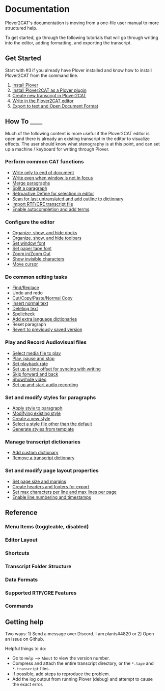 # Documentation

Plover2CAT's documentation is moving from a one-file user manual to more structured help.

To get started, go through the following tutorials that will go through writing into the editor, adding formatting, and exporting the transcript.

## Get Started

Start with #3 if you already have Plover installed and know how to install Plover2CAT from the command line.

1. [Install Plover](tutorials/install-plover.md)
2. [Install Plover2CAT as a Plover plugin](tutorials/install-plover2cat.md)
3. [Create new transcript in Plover2CAT](tutorials/create-transcript.md)
4. [Write in the Plover2CAT editor](tutorials/writing-editor.md)
5. [Export to text and Open Document Format](tutorials/export-file.md)

## How To ____

Much of the following content is more useful if the Plover2CAT editor is open and there is already an existing transcript in the editor to visualize effects. The user should know what stenography is at this point, and can set up a machine / keyboard for writing through Plover.

### Perform common CAT functions

- [Write only to end of document](howto/lockcursor.md)
- [Write even when window is not in focus](howto/captureoutput.md)
- [Merge paragraphs](howto/mergepar.md)
- [Split a paragraph](howto/splitpar.md)
- [Retroactive Define for selection in editor](howto/retrodefine.md)
- [Scan for last untranslated and add outline to dictionary](nowto/definelast.md)
- [Import RTF/CRE transcript file](howto/importrtf.md)
- [Enable autocompletion and add terms](howto/autocompletion.md)

### Configure the editor

- [Organize, show, and hide docks](howto/dockmanagement.md)
- [Organize, show, and hide toolbars](howto/toolbarmanagement.md)
- [Set window font](howto/windowfont.md)
- [Set paper tape font](howto/papertapefont.md)
- [Zoom in/Zoom Out](howto/zoom.md)
- [Show invisible characters](howto/showall.md)
- [Move cursor](howto/cursormove.md)

### Do common editing tasks

- [Find/Replace](howto/findreplace.md)
- Undo and redo
- [Cut/Copy/Paste/Normal Copy](howto/copypaste.md)
- [Insert normal text](howto/insertnorm.md)
- [Deleting text](howto/deletetext.md)
- [Spellcheck](howto/spellcheck.md)
- [Add extra language dictionaries](howto/addspelldict.md)
- Reset paragraph
- [Revert to previously saved version](howto/revert.md)

### Play and Record Audiovisual files

- [Select media file to play](howto/selectmedia.md)
- [Play, pause and stop](howto/playpause.md)
- [Set playback rate](howto/playbackrate.md)
- [Set up a time offset for syncing with writing](howto/audiosync.md)
- [Skip forward and back](howto/audioseeking.md)
- [Show/hide video](howto/videotoggle.md)
- [Set up and start audio recording](howto/audiorecording.md)

### Set and modify styles for paragraphs

- [Apply style to paragraph](howto/applystyle.md)
- [Modifying existing style](howto/modstyle.md)
- [Create a new style](howto/newstyle.md)
- [Select a style file other than the default](howto/selectstylefile.md)
- [Generate styles from template](howto/generatestyletemplate.md)

### Manage transcript dictionaries

- [Add custom dictionary](howto/adddict.md)
- [Remove a transcript dictionary](howto/removedict.md)

### Set and modify page layout properties

- [Set page size and margins](howto/pagesetup.md)
- [Create headers and footers for export](howto/headerfooter.md)
- [Set max characters per line and max lines per page](howto/maxlinemaxchar.md)
- [Enable line numbering and timestamps](howto/linenumtimestamp.md)

## Reference

### Menu Items (toggleable, disabled)

### Editor Layout

### Shortcuts

### Transcript Folder Structure

### Data Formats

### Supported RTF/CRE Features

### Commands


## Getting help

Two ways: 1) Send a message over Discord. I am plants#4820 or 2) Open an issue on Github.

Helpful things to do: 
- Go to `Help` --> `About` to view the version number.
- Compress and attach the entire transcript directory, or the `*.tape` and `*.transcript` files. 
- If possible, add steps to reproduce the problem. 
- Add the log output from running Plover (debug) and attempt to cause the exact error.

